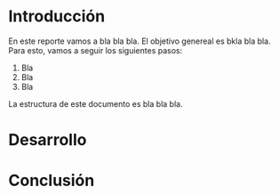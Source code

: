# Introducción

En este reporte vamos a bla bla bla.
El objetivo genereal es bkla bla bla.
Para esto, vamos a seguir los siguientes pasos:

1. Bla
2. Bla
3. Bla

La estructura de este documento es bla bla bla.

# Desarrollo

# Conclusión
